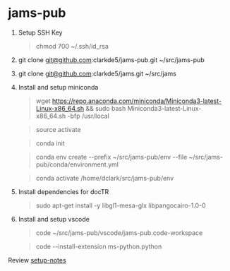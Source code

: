 # jams-pub

1. Setup SSH Key
    > chmod 700 ~/.ssh/id_rsa

2. git clone git@github.com:clarkde5/jams-pub.git ~/src/jams-pub

3. git clone git@github.com:clarkde5/jams.git ~/src/jams

4. Install and setup miniconda
    > wget https://repo.anaconda.com/miniconda/Miniconda3-latest-Linux-x86_64.sh && sudo bash Miniconda3-latest-Linux-x86_64.sh -bfp /usr/local
  
    > source activate
  
    > conda init
  
    > conda env create --prefix ~/src/jams-pub/env --file ~/src/jams-pub/conda/environment.yml
  
    > conda activate /home/dclark/src/jams-pub/env

5. Install dependencies for docTR
    > sudo apt-get install -y libgl1-mesa-glx libpangocairo-1.0-0

6. Install and setup vscode
    > code ~/src/jams-pub/vscode/jams-pub.code-workspace

    > code --install-extension ms-python.python

Review [setup-notes](docs/setup-notes.md)